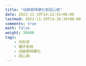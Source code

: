 ```yaml
---
title: "动脉粥样硬化和冠心病"
date: 2022-11-19T14:22:41+08:00
lastmod: 2022-11-19T14:28:39+08:00
comments: true
math: false
weight: 30400
tags:
    - 内科学
    - 循环系统
    - 动脉粥样硬化
    - 冠心病
---
```


